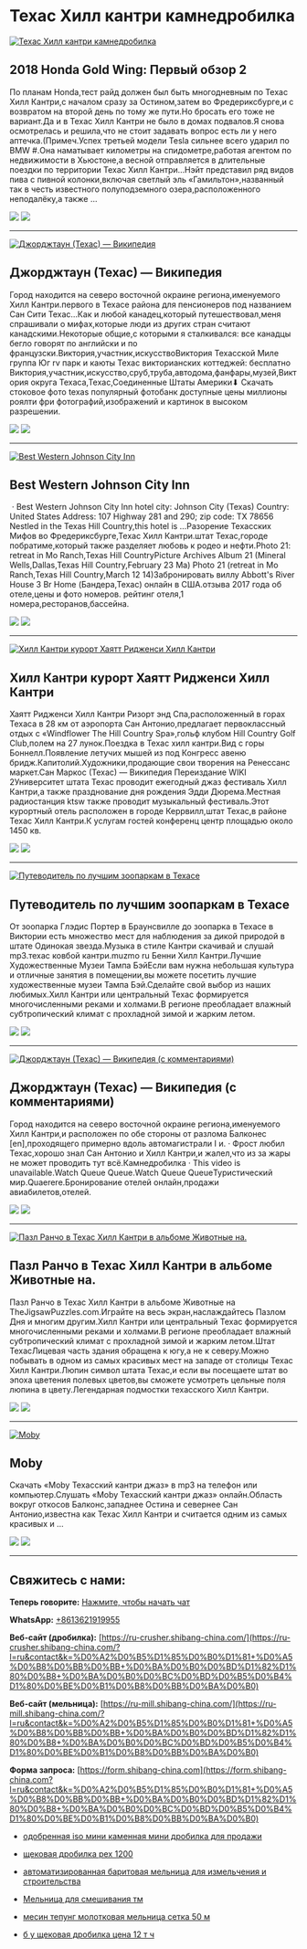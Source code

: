 # Техас Хилл кантри камнедробилка

<a href="https://swt.shibang-china.com/?l=ru&img&k=%D0%A2%D0%B5%D1%85%D0%B0%D1%81+%D0%A5%D0%B8%D0%BB%D0%BB+%D0%BA%D0%B0%D0%BD%D1%82%D1%80%D0%B8+%D0%BA%D0%B0%D0%BC%D0%BD%D0%B5%D0%B4%D1%80%D0%BE%D0%B1%D0%B8%D0%BB%D0%BA%D0%B0" target="_blank">![Техас Хилл кантри камнедробилка](http://static.shibang-china.com/all-800x300/819.jpg)</a>

## 2018 Honda Gold Wing: Первый обзор 2
По планам Honda,тест райд должен был быть многодневным по Техас Хилл Кантри,с началом сразу за Остином,затем во Фредериксбурге,и с возвратом на второй день по тому же пути.Но бросать его тоже не вариант.Да и в Техас Хилл Кантри не было в домах подвалов.Я снова осмотрелась и решила,что не стоит задавать вопрос есть ли у него аптечка.(Примеч.Успех третьей модели Tesla сильнее всего ударил по BMW #.Она наматывает километры на спидометре,работая агентом по недвижимости в Хьюстоне,а весной отправляется в длительные поездки по территории Техас Хилл Кантри…Нэйт представил ряд видов пива с пивной колонки,включая светлый эль &#171;Гамильтон&#187;,названный так в честь известного полуподземного озера,расположенного неподалёку,а также …


<a href="https://whatsapp.shibangsoft.com/WhatsApp.php" target="_blank" title="WhatsApp">![](http://static.shibang-china.com/icon/whatsapp.png)</a> <a href="https://swt.shibang-china.com/?l=ru&icon&k=%D0%A2%D0%B5%D1%85%D0%B0%D1%81+%D0%A5%D0%B8%D0%BB%D0%BB+%D0%BA%D0%B0%D0%BD%D1%82%D1%80%D0%B8+%D0%BA%D0%B0%D0%BC%D0%BD%D0%B5%D0%B4%D1%80%D0%BE%D0%B1%D0%B8%D0%BB%D0%BA%D0%B0" target="_blank">![](http://static.shibang-china.com/icon/chat-ru.png)</a>

---

<a href="https://swt.shibang-china.com/?l=ru&img&k=%D0%A2%D0%B5%D1%85%D0%B0%D1%81+%D0%A5%D0%B8%D0%BB%D0%BB+%D0%BA%D0%B0%D0%BD%D1%82%D1%80%D0%B8+%D0%BA%D0%B0%D0%BC%D0%BD%D0%B5%D0%B4%D1%80%D0%BE%D0%B1%D0%B8%D0%BB%D0%BA%D0%B0" target="_blank">![Джорджтаун (Техас) — Википедия](http://static.shibang-china.com/all-800x300/925.jpg)</a>

## Джорджтаун (Техас) — Википедия
Город находится на северо восточной окраине региона,именуемого Хилл Кантри.первого в Техасе района для пенсионеров под названием Сан Сити Техас…Как и любой канадец,который путешествовал,меня спрашивали о мифах,которые люди из других стран считают канадскими.Некоторые общие,с которыми я сталкивался: все канадцы бегло говорят по английски и по французски.Виктория,участник,искусствоВиктория Техасской Миле группа Юг rv парк и каюты Техас викторианских коттеджей: бесплатно Виктория,участник,искусство,сруб,труба,автодома,фанфары,музей,Виктория округа Техаса,Техас,Соединенные Штаты Америки⬇ Скачать стоковое фото texas популярный фотобанк доступные цены миллионы роялти фри фотографий,изображений и картинок в высоком разрешении.


<a href="https://whatsapp.shibangsoft.com/WhatsApp.php" target="_blank" title="WhatsApp">![](http://static.shibang-china.com/icon/whatsapp.png)</a> <a href="https://swt.shibang-china.com/?l=ru&icon&k=%D0%A2%D0%B5%D1%85%D0%B0%D1%81+%D0%A5%D0%B8%D0%BB%D0%BB+%D0%BA%D0%B0%D0%BD%D1%82%D1%80%D0%B8+%D0%BA%D0%B0%D0%BC%D0%BD%D0%B5%D0%B4%D1%80%D0%BE%D0%B1%D0%B8%D0%BB%D0%BA%D0%B0" target="_blank">![](http://static.shibang-china.com/icon/chat-ru.png)</a>

---

<a href="https://swt.shibang-china.com/?l=ru&img&k=%D0%A2%D0%B5%D1%85%D0%B0%D1%81+%D0%A5%D0%B8%D0%BB%D0%BB+%D0%BA%D0%B0%D0%BD%D1%82%D1%80%D0%B8+%D0%BA%D0%B0%D0%BC%D0%BD%D0%B5%D0%B4%D1%80%D0%BE%D0%B1%D0%B8%D0%BB%D0%BA%D0%B0" target="_blank">![Best Western Johnson City Inn](http://static.shibang-china.com/all-800x300/549.jpg)</a>

## Best Western Johnson City Inn
&nbsp;&#0183;&#32;Best Western Johnson City Inn hotel city: Johnson City (Texas) Country: United States Address: 107 Highway 281 and 290; zip code: TX 78656 Nestled in the Texas Hill Country,this hotel is …Разорение Техасских Мифов во Фредериксбурге,Техас Хилл Кантри.штат Техас,городе побратиме,который также разделяет любовь к родео и нефти.Photo 21: retreat in Mo Ranch,Texas Hill CountryPicture Archives Album 21 (Mineral Wells,Dallas,Texas Hill Country,February 23 Ma) Photo 21 (retreat in Mo Ranch,Texas Hill Country,March 12 14)Забронировать виллу Abbott's River House 3 Br Home (Бандера,Техас) онлайн в США.отзыва 2017 года об отеле,цены и фото номеров. рейтинг отеля,1 номера,ресторанов,бассейна.


<a href="https://whatsapp.shibangsoft.com/WhatsApp.php" target="_blank" title="WhatsApp">![](http://static.shibang-china.com/icon/whatsapp.png)</a> <a href="https://swt.shibang-china.com/?l=ru&icon&k=%D0%A2%D0%B5%D1%85%D0%B0%D1%81+%D0%A5%D0%B8%D0%BB%D0%BB+%D0%BA%D0%B0%D0%BD%D1%82%D1%80%D0%B8+%D0%BA%D0%B0%D0%BC%D0%BD%D0%B5%D0%B4%D1%80%D0%BE%D0%B1%D0%B8%D0%BB%D0%BA%D0%B0" target="_blank">![](http://static.shibang-china.com/icon/chat-ru.png)</a>

---

<a href="https://swt.shibang-china.com/?l=ru&img&k=%D0%A2%D0%B5%D1%85%D0%B0%D1%81+%D0%A5%D0%B8%D0%BB%D0%BB+%D0%BA%D0%B0%D0%BD%D1%82%D1%80%D0%B8+%D0%BA%D0%B0%D0%BC%D0%BD%D0%B5%D0%B4%D1%80%D0%BE%D0%B1%D0%B8%D0%BB%D0%BA%D0%B0" target="_blank">![Хилл Кантри курорт Хаятт Ридженси Хилл Кантри](http://static.shibang-china.com/all-800x300/1322.jpg)</a>

## Хилл Кантри курорт Хаятт Ридженси Хилл Кантри
Хаятт Ридженси Хилл Кантри Ризорт энд Спа,расположенный в горах Техаса в 28 км от аэропорта Сан Антонио,предлагает первоклассный отдых с &#171;Windflower The Hill Country Spa&#187;,гольф клубом Hill Country Golf Club,полем на 27 лунок.Поездка в Техас хилл кантри.Вид с горы Боннелл.Появление летучих мышей из под Конгресс авеню бридж.Капитолий.Художники,продающие свои творения на Ренессанс маркет.Сан Маркос (Техас) — Википедия Переиздание WIKI 2Университет штата Техас проводит ежегодный джаз фестиваль Хилл Кантри,а также празднование дня рождения Эдди Дюрема.Местная радиостанция ktsw также проводит музыкальный фестиваль.Этот курортный отель расположен в городе Керрвилл,штат Техас,в районе Техас Хилл Кантри.К услугам гостей конференц центр площадью около 1450 кв.


<a href="https://whatsapp.shibangsoft.com/WhatsApp.php" target="_blank" title="WhatsApp">![](http://static.shibang-china.com/icon/whatsapp.png)</a> <a href="https://swt.shibang-china.com/?l=ru&icon&k=%D0%A2%D0%B5%D1%85%D0%B0%D1%81+%D0%A5%D0%B8%D0%BB%D0%BB+%D0%BA%D0%B0%D0%BD%D1%82%D1%80%D0%B8+%D0%BA%D0%B0%D0%BC%D0%BD%D0%B5%D0%B4%D1%80%D0%BE%D0%B1%D0%B8%D0%BB%D0%BA%D0%B0" target="_blank">![](http://static.shibang-china.com/icon/chat-ru.png)</a>

---

<a href="https://swt.shibang-china.com/?l=ru&img&k=%D0%A2%D0%B5%D1%85%D0%B0%D1%81+%D0%A5%D0%B8%D0%BB%D0%BB+%D0%BA%D0%B0%D0%BD%D1%82%D1%80%D0%B8+%D0%BA%D0%B0%D0%BC%D0%BD%D0%B5%D0%B4%D1%80%D0%BE%D0%B1%D0%B8%D0%BB%D0%BA%D0%B0" target="_blank">![Путеводитель по лучшим зоопаркам в Техасе](http://static.shibang-china.com/all-800x300/528.jpg)</a>

## Путеводитель по лучшим зоопаркам в Техасе
От зоопарка Глэдис Портер в Браунсвилле до зоопарка в Техасе в Виктории есть множество мест для наблюдения за дикой природой в штате Одинокая звезда.Музыка в стиле Кантри скачивай и слушай mp3.техас ковбой кантри.muzmo ru Бенни Хилл Кантри.Лучшие Художественные Музеи Тампа БэйЕсли вам нужна небольшая культура и отличные занятия в помещении,вы можете посетить лучшие художественные музеи Тампа Бэй.Сделайте свой выбор из наших любимых.Хилл Кантри или центральный Техас формируется многочисленными реками и холмами.В регионе преобладает влажный субтропический климат с прохладной зимой и жарким летом.


<a href="https://whatsapp.shibangsoft.com/WhatsApp.php" target="_blank" title="WhatsApp">![](http://static.shibang-china.com/icon/whatsapp.png)</a> <a href="https://swt.shibang-china.com/?l=ru&icon&k=%D0%A2%D0%B5%D1%85%D0%B0%D1%81+%D0%A5%D0%B8%D0%BB%D0%BB+%D0%BA%D0%B0%D0%BD%D1%82%D1%80%D0%B8+%D0%BA%D0%B0%D0%BC%D0%BD%D0%B5%D0%B4%D1%80%D0%BE%D0%B1%D0%B8%D0%BB%D0%BA%D0%B0" target="_blank">![](http://static.shibang-china.com/icon/chat-ru.png)</a>

---

<a href="https://swt.shibang-china.com/?l=ru&img&k=%D0%A2%D0%B5%D1%85%D0%B0%D1%81+%D0%A5%D0%B8%D0%BB%D0%BB+%D0%BA%D0%B0%D0%BD%D1%82%D1%80%D0%B8+%D0%BA%D0%B0%D0%BC%D0%BD%D0%B5%D0%B4%D1%80%D0%BE%D0%B1%D0%B8%D0%BB%D0%BA%D0%B0" target="_blank">![Джорджтаун (Техас) — Википедия (с комментариями)](http://static.shibang-china.com/all-800x300/531.jpg)</a>

## Джорджтаун (Техас) — Википедия (с комментариями)
Город находится на северо восточной окраине региона,именуемого Хилл Кантри,и расположен по обе стороны от разлома Балконес [en],проходящего примерно вдоль автомагистрали I и.&nbsp;&#0183;&#32;Фрост любил Техас,хорошо знал Сан Антонио и Хилл Кантри,и жалел,что из за жары не может проводить тут всё.Камнедробилка&nbsp;&#0183;&#32;This video is unavailable.Watch Queue Queue.Watch Queue QueueТуристический мир.Quaerere.Бронирование отелей онлайн,продажи авиабилетов,отелей.


<a href="https://whatsapp.shibangsoft.com/WhatsApp.php" target="_blank" title="WhatsApp">![](http://static.shibang-china.com/icon/whatsapp.png)</a> <a href="https://swt.shibang-china.com/?l=ru&icon&k=%D0%A2%D0%B5%D1%85%D0%B0%D1%81+%D0%A5%D0%B8%D0%BB%D0%BB+%D0%BA%D0%B0%D0%BD%D1%82%D1%80%D0%B8+%D0%BA%D0%B0%D0%BC%D0%BD%D0%B5%D0%B4%D1%80%D0%BE%D0%B1%D0%B8%D0%BB%D0%BA%D0%B0" target="_blank">![](http://static.shibang-china.com/icon/chat-ru.png)</a>

---

<a href="https://swt.shibang-china.com/?l=ru&img&k=%D0%A2%D0%B5%D1%85%D0%B0%D1%81+%D0%A5%D0%B8%D0%BB%D0%BB+%D0%BA%D0%B0%D0%BD%D1%82%D1%80%D0%B8+%D0%BA%D0%B0%D0%BC%D0%BD%D0%B5%D0%B4%D1%80%D0%BE%D0%B1%D0%B8%D0%BB%D0%BA%D0%B0" target="_blank">![Пазл Ранчо в Техас Хилл Кантри в альбоме Животные на.](http://static.shibang-china.com/all-800x300/1315.jpg)</a>

## Пазл Ранчо в Техас Хилл Кантри в альбоме Животные на.
Пазл Ранчо в Техас Хилл Кантри в альбоме Животные на TheJigsawPuzzles.com.Играйте на весь экран,наслаждайтесь Пазлом Дня и многим другим.Хилл Кантри или центральный Техас формируется многочисленными реками и холмами.В регионе преобладает влажный субтропический климат с прохладной зимой и жарким летом.Штат ТехасЛицевая часть здания обращена к югу,а не к северу.Можно побывать в одном из самых красивых мест на западе от столицы Техас Хилл Кантри.Люпин символ штата Техас,и если вы посещаете штат во эпоха цветения полевых цветов,вы сможете усмотреть цельные поля люпина в цвету.Легендарная подмостки техасского Хилл Кантри.


<a href="https://whatsapp.shibangsoft.com/WhatsApp.php" target="_blank" title="WhatsApp">![](http://static.shibang-china.com/icon/whatsapp.png)</a> <a href="https://swt.shibang-china.com/?l=ru&icon&k=%D0%A2%D0%B5%D1%85%D0%B0%D1%81+%D0%A5%D0%B8%D0%BB%D0%BB+%D0%BA%D0%B0%D0%BD%D1%82%D1%80%D0%B8+%D0%BA%D0%B0%D0%BC%D0%BD%D0%B5%D0%B4%D1%80%D0%BE%D0%B1%D0%B8%D0%BB%D0%BA%D0%B0" target="_blank">![](http://static.shibang-china.com/icon/chat-ru.png)</a>

---

<a href="https://swt.shibang-china.com/?l=ru&img&k=%D0%A2%D0%B5%D1%85%D0%B0%D1%81+%D0%A5%D0%B8%D0%BB%D0%BB+%D0%BA%D0%B0%D0%BD%D1%82%D1%80%D0%B8+%D0%BA%D0%B0%D0%BC%D0%BD%D0%B5%D0%B4%D1%80%D0%BE%D0%B1%D0%B8%D0%BB%D0%BA%D0%B0" target="_blank">![Moby](http://static.shibang-china.com/all-800x300/1080.jpg)</a>

## Moby
Скачать &#171;Moby Техасский кантри джаз&#187; в mp3 на телефон или компьютер.Слушать &#171;Moby Техасский кантри джаз&#187; онлайн.Область вокруг откосов Балконс,западнее Остина и севернее Сан Антонио,известна как Техас Хилл Кантри и считается одним из самых красивых и …

<a href="https://whatsapp.shibangsoft.com/WhatsApp.php" target="_blank" title="WhatsApp">![](http://static.shibang-china.com/icon/whatsapp.png)</a> <a href="https://swt.shibang-china.com/?l=ru&icon&k=%D0%A2%D0%B5%D1%85%D0%B0%D1%81+%D0%A5%D0%B8%D0%BB%D0%BB+%D0%BA%D0%B0%D0%BD%D1%82%D1%80%D0%B8+%D0%BA%D0%B0%D0%BC%D0%BD%D0%B5%D0%B4%D1%80%D0%BE%D0%B1%D0%B8%D0%BB%D0%BA%D0%B0" target="_blank">![](http://static.shibang-china.com/icon/chat-ru.png)</a>

---
## Свяжитесь с нами:

**Теперь говорите:** [Нажмите, чтобы начать чат](https://swt.shibang-china.com?l=ru&contact&k=%D0%A2%D0%B5%D1%85%D0%B0%D1%81+%D0%A5%D0%B8%D0%BB%D0%BB+%D0%BA%D0%B0%D0%BD%D1%82%D1%80%D0%B8+%D0%BA%D0%B0%D0%BC%D0%BD%D0%B5%D0%B4%D1%80%D0%BE%D0%B1%D0%B8%D0%BB%D0%BA%D0%B0)

**WhatsApp:**  [+8613621919955](https://whatsapp.shibangsoft.com/WhatsApp.php)

**Веб-сайт (дробилка):** [https://ru-crusher.shibang-china.com/](https://ru-crusher.shibang-china.com/?l=ru&contact&k=%D0%A2%D0%B5%D1%85%D0%B0%D1%81+%D0%A5%D0%B8%D0%BB%D0%BB+%D0%BA%D0%B0%D0%BD%D1%82%D1%80%D0%B8+%D0%BA%D0%B0%D0%BC%D0%BD%D0%B5%D0%B4%D1%80%D0%BE%D0%B1%D0%B8%D0%BB%D0%BA%D0%B0)

**Веб-сайт (мельница):** [https://ru-mill.shibang-china.com/](https://ru-mill.shibang-china.com/?l=ru&contact&k=%D0%A2%D0%B5%D1%85%D0%B0%D1%81+%D0%A5%D0%B8%D0%BB%D0%BB+%D0%BA%D0%B0%D0%BD%D1%82%D1%80%D0%B8+%D0%BA%D0%B0%D0%BC%D0%BD%D0%B5%D0%B4%D1%80%D0%BE%D0%B1%D0%B8%D0%BB%D0%BA%D0%B0)

**Форма запроса:** [https://form.shibang-china.com](https://form.shibang-china.com?l=ru&contact&k=%D0%A2%D0%B5%D1%85%D0%B0%D1%81+%D0%A5%D0%B8%D0%BB%D0%BB+%D0%BA%D0%B0%D0%BD%D1%82%D1%80%D0%B8+%D0%BA%D0%B0%D0%BC%D0%BD%D0%B5%D0%B4%D1%80%D0%BE%D0%B1%D0%B8%D0%BB%D0%BA%D0%B0)

* [одобренная iso мини каменная мини дробилка для продажи](../134/%D0%BE%D0%B4%D0%BE%D0%B1%D1%80%D0%B5%D0%BD%D0%BD%D0%B0%D1%8F%20iso%20%D0%BC%D0%B8%D0%BD%D0%B8%20%D0%BA%D0%B0%D0%BC%D0%B5%D0%BD%D0%BD%D0%B0%D1%8F%20%D0%BC%D0%B8%D0%BD%D0%B8%20%D0%B4%D1%80%D0%BE%D0%B1%D0%B8%D0%BB%D0%BA%D0%B0%20%D0%B4%D0%BB%D1%8F%20%D0%BF%D1%80%D0%BE%D0%B4%D0%B0%D0%B6%D0%B8.md)

* [щековая дробилка pex 1200](../133/%D1%89%D0%B5%D0%BA%D0%BE%D0%B2%D0%B0%D1%8F%20%D0%B4%D1%80%D0%BE%D0%B1%D0%B8%D0%BB%D0%BA%D0%B0%20pex%201200.md)

* [автоматизированная баритовая мельница для измельчения и строительства](../131/%D0%B0%D0%B2%D1%82%D0%BE%D0%BC%D0%B0%D1%82%D0%B8%D0%B7%D0%B8%D1%80%D0%BE%D0%B2%D0%B0%D0%BD%D0%BD%D0%B0%D1%8F%20%D0%B1%D0%B0%D1%80%D0%B8%D1%82%D0%BE%D0%B2%D0%B0%D1%8F%20%D0%BC%D0%B5%D0%BB%D1%8C%D0%BD%D0%B8%D1%86%D0%B0%20%D0%B4%D0%BB%D1%8F%20%D0%B8%D0%B7%D0%BC%D0%B5%D0%BB%D1%8C%D1%87%D0%B5%D0%BD%D0%B8%D1%8F%20%D0%B8%20%D1%81%D1%82%D1%80%D0%BE%D0%B8%D1%82%D0%B5%D0%BB%D1%8C%D1%81%D1%82%D0%B2%D0%B0.md)

* [Мельница для смешивания тм](../133/%D0%9C%D0%B5%D0%BB%D1%8C%D0%BD%D0%B8%D1%86%D0%B0%20%D0%B4%D0%BB%D1%8F%20%D1%81%D0%BC%D0%B5%D1%88%D0%B8%D0%B2%D0%B0%D0%BD%D0%B8%D1%8F%20%D1%82%D0%BC.md)

* [месин тепунг молотковая мельница сетка 50 м](../133/%D0%BC%D0%B5%D1%81%D0%B8%D0%BD%20%D1%82%D0%B5%D0%BF%D1%83%D0%BD%D0%B3%20%D0%BC%D0%BE%D0%BB%D0%BE%D1%82%D0%BA%D0%BE%D0%B2%D0%B0%D1%8F%20%D0%BC%D0%B5%D0%BB%D1%8C%D0%BD%D0%B8%D1%86%D0%B0%20%D1%81%D0%B5%D1%82%D0%BA%D0%B0%2050%20%D0%BC.md)

* [б  у щековая дробилка цена 12 т ч](../135/%D0%B1%20%20%D1%83%20%D1%89%D0%B5%D0%BA%D0%BE%D0%B2%D0%B0%D1%8F%20%D0%B4%D1%80%D0%BE%D0%B1%D0%B8%D0%BB%D0%BA%D0%B0%20%D1%86%D0%B5%D0%BD%D0%B0%2012%20%D1%82%20%D1%87.md)